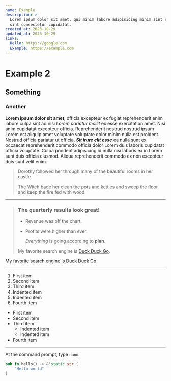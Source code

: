 ```yaml
---
name: Example
description: >-
  Lorem ipsum dolor sit amet, qui minim labore adipisicing minim sint cillum
  sint consectetur cupidatat.
created_at: 2023-10-29
updated_at: 2023-10-29
links:
  Hello: https://google.com
  Example: https://example.com
---
```


# Example 2

## Something

### Another

**Lorem ipsum dolor sit amet**, officia excepteur ex fugiat reprehenderit enim
labore culpa sint ad nisi _Lorem pariatur mollit_ ex esse exercitation amet. Nisi
anim cupidatat excepteur officia. Reprehenderit nostrud nostrud ipsum Lorem est
aliquip amet voluptate voluptate dolor minim nulla est proident. Nostrud officia
pariatur ut officia. **_Sit irure elit esse_** ea nulla sunt ex occaecat reprehenderit
commodo officia dolor Lorem duis laboris cupidatat officia voluptate. Culpa
proident adipisicing id nulla nisi laboris ex in Lorem sunt duis officia
eiusmod. Aliqua reprehenderit commodo ex non excepteur duis sunt velit enim.

> Dorothy followed her through many of the beautiful rooms in her castle.
>
> The Witch bade her clean the pots and kettles and sweep the floor and keep the
> fire fed with wood.

---

> ### The quarterly results look great!
>
> - Revenue was off the chart.
> - Profits were higher than ever.
>
>   _Everything_ is going according to **plan**.
>
> My favorite search engine is [Duck Duck Go](https://duckduckgo.com).

My favorite search engine is [Duck Duck Go](https://duckduckgo.com).

---

1. First item
1. Second item
1. Third item
1. Indented item
1. Indented item
1. Fourth item

- First item
- Second item
- Third item
  - Indented item
  - Indented item
- Fourth item

---

At the command prompt, type `nano`.

```rust
pub fn hello() -> &'static str {
    "Hello world"
}
```
